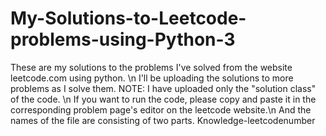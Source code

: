 # My-Solutions-to-Leetcode-problems-using-Python-3
These are my solutions to the problems I've solved from the website leetcode.com using python. \n
I'll be uploading the solutions to more problems as I solve them.  NOTE: I have uploaded only the "solution class" of the code. \n
If you want to run the code, please copy and paste it in the corresponding problem page's editor on the leetcode website.\n
And the names of the file are consisting of two parts. Knowledge-leetcodenumber
